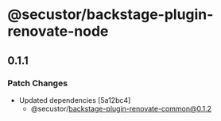 # @secustor/backstage-plugin-renovate-node

## 0.1.1

### Patch Changes

- Updated dependencies [5a12bc4]
  - @secustor/backstage-plugin-renovate-common@0.1.2
